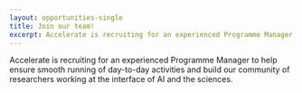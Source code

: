 ```yaml
---
layout: opportunities-single
title: Join our team!
excerpt: Accelerate is recruiting for an experienced Programme Manager to help ensure smooth running of day-to-day activities and build our community of researchers working at the interface of AI and the sciences.
---
```

Accelerate is recruiting for an experienced Programme Manager to help ensure smooth running of day-to-day activities and build our community of researchers working at the interface of AI and the sciences.